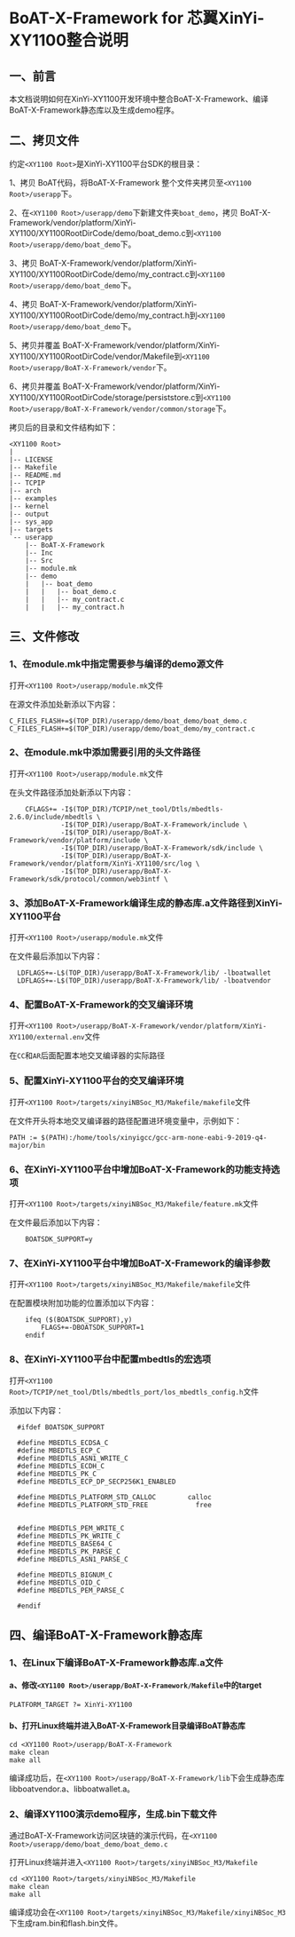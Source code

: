 # BoAT-X-Framework for 芯翼XinYi-XY1100整合说明


## 一、前言

本文档说明如何在XinYi-XY1100开发环境中整合BoAT-X-Framework、编译BoAT-X-Framework静态库以及生成demo程序。


## 二、拷贝文件

约定`<XY1100 Root>`是XinYi-XY1100平台SDK的根目录：

1、拷贝 BoAT代码，将BoAT-X-Framework 整个文件夹拷贝至`<XY1100 Root>/userapp`下。

2、在`<XY1100 Root>/userapp/demo`下新建文件夹`boat_demo`，拷贝 BoAT-X-Framework/vendor/platform/XinYi-XY1100/XY1100RootDirCode/demo/boat_demo.c到`<XY1100 Root>/userapp/demo/boat_demo`下。

3、拷贝 BoAT-X-Framework/vendor/platform/XinYi-XY1100/XY1100RootDirCode/demo/my_contract.c到`<XY1100 Root>/userapp/demo/boat_demo`下。

4、拷贝 BoAT-X-Framework/vendor/platform/XinYi-XY1100/XY1100RootDirCode/demo/my_contract.h到`<XY1100 Root>/userapp/demo/boat_demo`下。

5、拷贝并覆盖 BoAT-X-Framework/vendor/platform/XinYi-XY1100/XY1100RootDirCode/vendor/Makefile到`<XY1100 Root>/userapp/BoAT-X-Framework/vendor`下。

6、拷贝并覆盖 BoAT-X-Framework/vendor/platform/XinYi-XY1100/XY1100RootDirCode/storage/persiststore.c到`<XY1100 Root>/userapp/BoAT-X-Framework/vendor/common/storage`下。


拷贝后的目录和文件结构如下：
```
<XY1100 Root>
|
|-- LICENSE
|-- Makefile
|-- README.md
|-- TCPIP
|-- arch
|-- examples
|-- kernel
|-- output
|-- sys_app
|-- targets
`-- userapp
    |-- BoAT-X-Framework
    |-- Inc
    |-- Src
    |-- module.mk    
    |-- demo
    |   |-- boat_demo
    |   |   |-- boat_demo.c
    |   |   |-- my_contract.c
    |   |   |-- my_contract.h
```


## 三、文件修改

### 1、在module.mk中指定需要参与编译的demo源文件

  打开`<XY1100 Root>/userapp/module.mk`文件
  
  在源文件添加处新添以下内容：
  ```
  C_FILES_FLASH+=$(TOP_DIR)/userapp/demo/boat_demo/boat_demo.c
  C_FILES_FLASH+=$(TOP_DIR)/userapp/demo/boat_demo/my_contract.c
  ```

### 2、在module.mk中添加需要引用的头文件路径

打开`<XY1100 Root>/userapp/module.mk`文件

在头文件路径添加处新添以下内容：
```
    CFLAGS+= -I$(TOP_DIR)/TCPIP/net_tool/Dtls/mbedtls-2.6.0/include/mbedtls \
             -I$(TOP_DIR)/userapp/BoAT-X-Framework/include \
             -I$(TOP_DIR)/userapp/BoAT-X-Framework/vendor/platform/include \
             -I$(TOP_DIR)/userapp/BoAT-X-Framework/sdk/include \
             -I$(TOP_DIR)/userapp/BoAT-X-Framework/vendor/platform/XinYi-XY1100/src/log \
             -I$(TOP_DIR)/userapp/BoAT-X-Framework/sdk/protocol/common/web3intf \
```

### 3、添加BoAT-X-Framework编译生成的静态库.a文件路径到XinYi-XY1100平台

打开`<XY1100 Root>/userapp/module.mk`文件
  
  在文件最后添加以下内容：
  ```
    LDFLAGS+=-L$(TOP_DIR)/userapp/BoAT-X-Framework/lib/ -lboatwallet    
    LDFLAGS+=-L$(TOP_DIR)/userapp/BoAT-X-Framework/lib/ -lboatvendor
  ```

### 4、配置BoAT-X-Framework的交叉编译环境

  打开`<XY1100 Root>/userapp/BoAT-X-Framework/vendor/platform/XinYi-XY1100/external.env`文件
  
  在`CC`和`AR`后面配置本地交叉编译器的实际路径
  
### 5、配置XinYi-XY1100平台的交叉编译环境
  
  打开`<XY1100 Root>/targets/xinyiNBSoc_M3/Makefile/makefile`文件
  
  在文件开头将本地交叉编译器的路径配置进环境变量中，示例如下：
  ```
  PATH := $(PATH):/home/tools/xinyigcc/gcc-arm-none-eabi-9-2019-q4-major/bin
  ```

### 6、在XinYi-XY1100平台中增加BoAT-X-Framework的功能支持选项

打开`<XY1100 Root>/targets/xinyiNBSoc_M3/Makefile/feature.mk`文件

在文件最后添加以下内容：
```
    BOATSDK_SUPPORT=y
```

### 7、在XinYi-XY1100平台中增加BoAT-X-Framework的编译参数

打开`<XY1100 Root>/targets/xinyiNBSoc_M3/Makefile/makefile`文件

在配置模块附加功能的位置添加以下内容：
```
    ifeq ($(BOATSDK_SUPPORT),y)
        FLAGS+=-DBOATSDK_SUPPORT=1
    endif
```

### 8、在XinYi-XY1100平台中配置mbedtls的宏选项

打开`<XY1100 Root>/TCPIP/net_tool/Dtls/mbedtls_port/los_mbedtls_config.h`文件

添加以下内容：
```
  #ifdef BOATSDK_SUPPORT

  #define MBEDTLS_ECDSA_C
  #define MBEDTLS_ECP_C
  #define MBEDTLS_ASN1_WRITE_C
  #define MBEDTLS_ECDH_C
  #define MBEDTLS_PK_C
  #define MBEDTLS_ECP_DP_SECP256K1_ENABLED

  #define MBEDTLS_PLATFORM_STD_CALLOC        calloc
  #define MBEDTLS_PLATFORM_STD_FREE            free


  #define MBEDTLS_PEM_WRITE_C
  #define MBEDTLS_PK_WRITE_C
  #define MBEDTLS_BASE64_C
  #define MBEDTLS_PK_PARSE_C
  #define MBEDTLS_ASN1_PARSE_C

  #define MBEDTLS_BIGNUM_C
  #define MBEDTLS_OID_C
  #define MBEDTLS_PEM_PARSE_C

  #endif
```

## 四、编译BoAT-X-Framework静态库

### 1、在Linux下编译BoAT-X-Framework静态库.a文件
   
   #### a、修改`<XY1100 Root>/userapp/BoAT-X-Framework/Makefile`中的target
   ```
   PLATFORM_TARGET ?= XinYi-XY1100
   ```
   
   #### b、打开Linux终端并进入BoAT-X-Framework目录编译BoAT静态库
   ```
   cd <XY1100 Root>/userapp/BoAT-X-Framework
   make clean
   make all
   ```
   
   编译成功后，在`<XY1100 Root>/userapp/BoAT-X-Framework/lib`下会生成静态库libboatvendor.a、libboatwallet.a。
   

### 2、编译XY1100演示demo程序，生成.bin下载文件

   通过BoAT-X-Framework访问区块链的演示代码，在`<XY1100 Root>/userapp/demo/boat_demo/boat_demo.c`
   
   打开Linux终端并进入`<XY1100 Root>/targets/xinyiNBSoc_M3/Makefile`
   ```
   cd <XY1100 Root>/targets/xinyiNBSoc_M3/Makefile
   make clean
   make all
   ```
   编译成功会在`<XY1100 Root>/targets/xinyiNBSoc_M3/Makefile/xinyiNBSoc_M3`下生成ram.bin和flash.bin文件。
